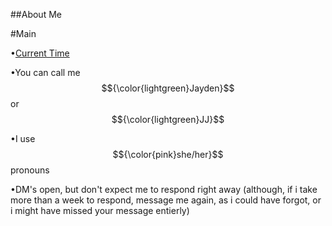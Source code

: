 ##About Me

#Main

•[Current Time](https://time.is/Birmingham,_United_States)

•You can call me $${\color{lightgreen}Jayden}$$ or $${\color{lightgreen}JJ}$$

•I use $${\color{pink}she/her}$$ pronouns

•DM's open, but don't expect me to respond right away (although, if i take more than a week to respond, message me again, as i could have forgot, or i might have missed your message entierly)

